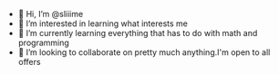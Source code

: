 - 👋 Hi, I’m @sliiime
- 👀 I’m interested in learning what interests me 
- 🌱 I’m currently learning everything that has to do with math and programming
- 💞️ I’m looking to collaborate on pretty much anything.I'm open to all offers


<!---
sliiime/sliiime is a ✨ special ✨ repository because its `README.md` (this file) appears on your GitHub profile.
You can click the Preview link to take a look at your changes.
--->
